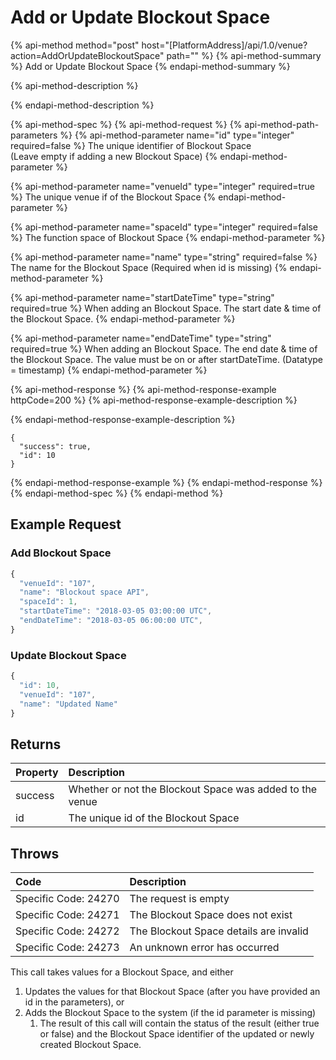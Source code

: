 # Add or Update Blockout Space

{% api-method method="post" host="\[PlatformAddress\]/api/1.0/venue?action=AddOrUpdateBlockoutSpace" path="" %}
{% api-method-summary %}
Add or Update Blockout Space
{% endapi-method-summary %}

{% api-method-description %}

{% endapi-method-description %}

{% api-method-spec %}
{% api-method-request %}
{% api-method-path-parameters %}
{% api-method-parameter name="id" type="integer" required=false %}
The unique identifier of Blockout Space  
\(Leave empty if adding a new Blockout Space\)
{% endapi-method-parameter %}

{% api-method-parameter name="venueId" type="integer" required=true %}
The unique venue if of the Blockout Space
{% endapi-method-parameter %}

{% api-method-parameter name="spaceId" type="integer" required=false %}
The function space of Blockout Space
{% endapi-method-parameter %}

{% api-method-parameter name="name" type="string" required=false %}
The name for the Blockout Space
\(Required when id is missing\)
{% endapi-method-parameter %}

{% api-method-parameter name="startDateTime" type="string" required=true %}
When adding an Blockout Space. The start date & time of the Blockout Space.
{% endapi-method-parameter %}

{% api-method-parameter name="endDateTime" type="string" required=true %}
When adding an Blockout Space. The end date & time of the Blockout Space. The value must be on or after startDateTime. \(Datatype = timestamp\)
{% endapi-method-parameter %}

{% api-method-response %}
{% api-method-response-example httpCode=200 %}
{% api-method-response-example-description %}

{% endapi-method-response-example-description %}

```text
{
  "success": true,
  "id": 10
}
```
{% endapi-method-response-example %}
{% endapi-method-response %}
{% endapi-method-spec %}
{% endapi-method %}

## Example Request

### Add Blockout Space

```javascript
{
  "venueId": "107",
  "name": "Blockout space API",
  "spaceId": 1,
  "startDateTime": "2018-03-05 03:00:00 UTC",
  "endDateTime": "2018-03-05 06:00:00 UTC",
}
```

### Update Blockout Space

```javascript
{
  "id": 10,
  "venueId": "107",
  "name": "Updated Name"
}
```

## Returns

| Property | Description |
| :--- | :--- |
| success | Whether or not the Blockout Space was added to the venue |
| id | The unique id of the Blockout Space |

## Throws

| Code | Description |
| :--- | :--- |
| Specific Code: 24270 | The request is empty |
| Specific Code: 24271 | The Blockout Space does not exist |
| Specific Code: 24272 | The Blockout Space details are invalid |
| Specific Code: 24273 | An unknown error has occurred |

This call takes values for a Blockout Space, and either

1. Updates the values for that Blockout Space \(after you have provided an id in the parameters\), or
2. Adds the Blockout Space to the system \(if the id parameter is missing\)
    1. The result of this call will contain the status of the result \(either true or false\) and the Blockout Space identifier of the updated or newly created Blockout Space.

